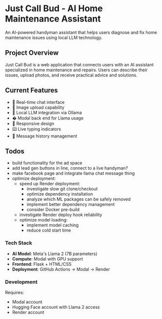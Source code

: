 # Just Call Bud - AI Home Maintenance Assistant

An AI-powered handyman assistant that helps users diagnose and fix home maintenance issues using local LLM technology.

## Project Overview
Just Call Bud is a web application that connects users with an AI assistant specialized in home maintenance and repairs. Users can describe their issues, upload photos, and receive practical advice and solutions.

## Current Features
- 💬 Real-time chat interface
- 📸 Image upload capability
- 🤖 Local LLM integration via Ollama
- �  Modal back end for Llama usage
- 📱 Responsive design
- ⌨️ Live typing indicators
- 🔄 Message history management

## Todos
-  build functionality for the ad space
-  add lead gen buttons in line, connect to a live handyman?
-  make facebook page and integrate llama chat message thing
-  optimize deployment:
   - speed up Render deployment:
     - investigate slow git clone/checkout
     - optimize dependency installation
     - analyze which ML packages can be safely removed
     - implement better dependency management
     - consider Docker pre-build
   - investigate Render deploy hook reliability
   - optimize model loading:
     - implement model caching
     - reduce cold start time

### Tech Stack
- **AI Model**: Meta's Llama 2 (7B parameters)
- **Compute**: Modal with GPU support
- **Frontend**: Flask + HTML/CSS
- **Deployment**: GitHub Actions → Modal → Render

### Development
Requires:
- Modal account
- Hugging Face account with Llama 2 access
- Render account

